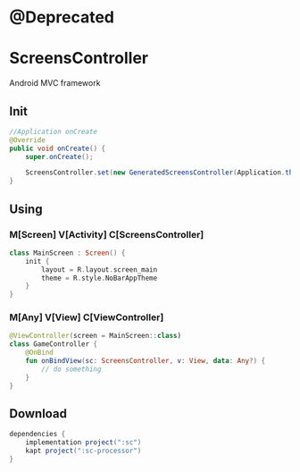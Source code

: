 # @Deprecated

# ScreensController
Android MVC framework

## Init
```java
//Application onCreate
@Override
public void onCreate() {
    super.onCreate();

    ScreensController.set(new GeneratedScreensController(Application.this), new MainScreen(), null);
}
```

## Using

### M[Screen] V[Activity] C[ScreensController]
```kotlin
class MainScreen : Screen() {
    init {
        layout = R.layout.screen_main
        theme = R.style.NoBarAppTheme
    }
}
```

### M[Any] V[View] C[ViewController]
```kotlin
@ViewController(screen = MainScreen::class)
class GameController {
    @OnBind
    fun onBindView(sc: ScreensController, v: View, data: Any?) {
        // do something
    }
}
```

## Download

```groovy
dependencies {
    implementation project(":sc")
    kapt project(":sc-processor")
}
```

